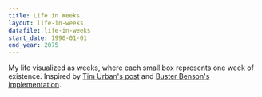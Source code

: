 ```yaml
---
title: Life in Weeks
layout: life-in-weeks
datafile: life-in-weeks
start_date: 1990-01-01
end_year: 2075
---
```


My life visualized as weeks, where each small box represents one week of existence. Inspired by [Tim Urban's post](https://waitbutwhy.com/2014/05/life-weeks.html) and [Buster Benson's implementation](https://busterbenson.com/life-in-weeks).